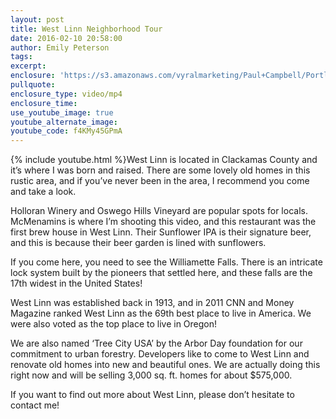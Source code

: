 ```yaml
---
layout: post
title: West Linn Neighborhood Tour
date: 2016-02-10 20:58:00
author: Emily Peterson
tags:
excerpt:
enclosure: 'https://s3.amazonaws.com/vyralmarketing/Paul+Campbell/Portland+Real+Estate+Agent+-+What+Are+You+Missing+out+on+in+West+Linn.mp4'
pullquote:
enclosure_type: video/mp4
enclosure_time:
use_youtube_image: true
youtube_alternate_image:
youtube_code: f4KMy45GPmA
---
```



{% include youtube.html %}West Linn is located in Clackamas County and it’s where I was born and raised. There are some lovely old homes in this rustic area, and if you’ve never been in the area, I recommend you come and take a look.

Holloran Winery and Oswego Hills Vineyard are popular spots for locals. McMenamins is where I’m shooting this video, and this restaurant was the first brew house in West Linn. Their Sunflower IPA is their signature beer, and this is because their beer garden is lined with sunflowers.

If you come here, you need to see the Williamette Falls. There is an intricate lock system built by the pioneers that settled here, and these falls are the 17th widest in the United States!

West Linn was established back in 1913, and in 2011 CNN and Money Magazine ranked West Linn as the 69th best place to live in America. We were also voted as the top place to live in Oregon!

We are also named ‘Tree City USA’ by the Arbor Day foundation for our commitment to urban forestry. Developers like to come to West Linn and renovate old homes into new and beautiful ones. We are actually doing this right now and will be selling 3,000 sq. ft. homes for about $575,000.

If you want to find out more about West Linn, please don’t hesitate to contact me!